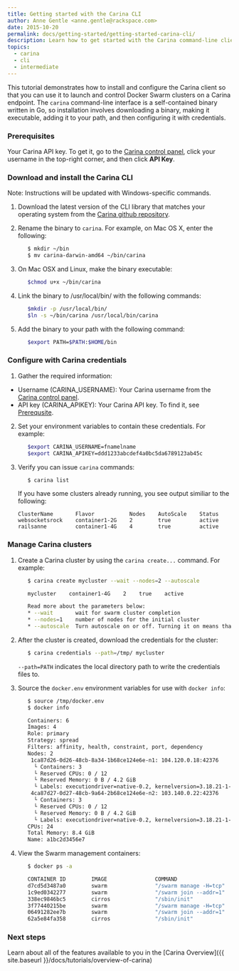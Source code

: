 ```yaml
---
title: Getting started with the Carina CLI
author: Anne Gentle <anne.gentle@rackspace.com>
date: 2015-10-20
permalink: docs/getting-started/getting-started-carina-cli/
description: Learn how to get started with the Carina command-line client (CLI) by installing, configuring, and performing commands
topics:
  - carina
  - cli
  - intermediate
---
```

This tutorial demonstrates how to install and configure the Carina client so that you can use it to launch and control Docker Swarm clusters on a Carina endpoint. The `carina` command-line interface is a self-contained binary written in Go, so installation involves downloading a binary, making it executable, adding it to your path, and then configuring it with credentials.

### Prerequisites <a name="Prereq"></a>

Your Carina API key. To get it, go to the [Carina control panel](app.getcarina.com), click your username in the top-right corner, and then click **API Key**.

### Download and install the Carina CLI

Note: Instructions will be updated with Windows-specific commands.

1. Download the latest version of the CLI library that matches your operating system from the 
   [Carina github repository](https://github.com/getcarina/carina/releases/).

2. Rename the binary to `carina`. For example, on Mac OS X, enter the following:

      ```bash
         $ mkdir ~/bin
         $ mv carina-darwin-amd64 ~/bin/carina
      ```

3. On Mac OSX and Linux, make the binary executable:

      ```bash
         $chmod u+x ~/bin/carina
      ```
   
4. Link the binary to /usr/local/bin/ with the following commands:

      ```bash
         $mkdir -p /usr/local/bin/
         $ln -s ~/bin/carina /usr/local/bin/carina
      ```   

5. Add the binary to your path with the following command:

      ```bash
         $export PATH=$PATH:$HOME/bin
      ```

### Configure with Carina credentials

1. Gather the required information:
  * Username (CARINA_USERNAME): Your Carina username from the [Carina control panel](app.getcarina.com).
  * API key (CARINA_APIKEY): Your Carina API key. To find it, see [Prerequsite](#Prereq).

2. Set your environment variables to contain these credentials. For example:

      ```bash
         $export CARINA_USERNAME=fnamelname
         $export CARINA_APIKEY=ddd1233abcdef4a0bc5da6789123ab45c
      ```

3. Verify you can issue `carina` commands:

      ```bash
         $ carina list
      ```
      
      If you have some clusters already running, you see output similiar to the following:
   
      ```
      ClusterName       Flavor           Nodes    AutoScale    Status
      websocketsrock    container1-2G    2        true         active
      railsanne         container1-4G    4        true         active
      ```
   
### Manage Carina clusters

1. Create a Carina cluster by using the `carina create...` command. For example:

      ```bash
         $ carina create mycluster --wait --nodes=2 --autoscale

         mycluster    container1-4G    2    true    active

         Read more about the parameters below:
         * --wait       wait for swarm cluster completion
         * --nodes=1    number of nodes for the initial cluster
         * --autoscale  Turn autoscale on or off. Turning it on means that Carina automatically adds segments as they are needed.
      ```
   
2. After the cluster is created, download the credentials for the cluster:

      ```bash
         $ carina credentials --path=/tmp/ mycluster
      ```
      
      `--path=PATH` indicates the local directory path to write the credentials files to.

3. Source the `docker.env` environment variables for use with `docker info`:

      ```bash
         $ source /tmp/docker.env
         $ docker info

         Containers: 6
         Images: 4
         Role: primary
         Strategy: spread
         Filters: affinity, health, constraint, port, dependency
         Nodes: 2
          1ca87d26-0d26-48cb-8a34-1b68ce124e6e-n1: 104.120.0.18:42376
           └ Containers: 3
           └ Reserved CPUs: 0 / 12
           └ Reserved Memory: 0 B / 4.2 GiB
           └ Labels: executiondriver=native-0.2, kernelversion=3.18.21-1-rackos, operatingsystem=Debian GNU/Linux 7 (wheezy)     (containerized), storagedriver=aufs
          4ca87d27-0d27-48cb-9a64-2b68ce124e6e-n2: 103.140.0.22:42376
           └ Containers: 3
           └ Reserved CPUs: 0 / 12
           └ Reserved Memory: 0 B / 4.2 GiB
           └ Labels: executiondriver=native-0.2, kernelversion=3.18.21-1-rackos, operatingsystem=Debian GNU/Linux 7 (wheezy) (containerized), storagedriver=aufs
         CPUs: 24
         Total Memory: 8.4 GiB
         Name: a1bc2d3456e7
      ```
   
4. View the Swarm management containers:

      ```bash
         $ docker ps -a

         CONTAINER ID        IMAGE               COMMAND                  CREATED             STATUS              PORTS                                      NAMES
         d7cd5d3487a0        swarm               "/swarm manage -H=tcp"   12 minutes ago      Up 12 minutes       2375/tcp, 104.130.0.42:2376->2376/tcp   4ca87d27-0d27-48cb-9a64-2b68ce124e6e-n2/swarm-manager
         1c9ed0342277        swarm               "/swarm join --addr=1"   12 minutes ago      Up 12 minutes       2375/tcp                                4ca87d27-0d27-48cb-9a64-2b68ce124e6e-n2/swarm-agent
         338ec9846bc5        cirros              "/sbin/init"             12 minutes ago                                                                  4ca87d27-0d27-48cb-9a64-2b68ce124e6e-n2/swarm-data
         3f77440215be        swarm               "/swarm manage -H=tcp"   13 minutes ago      Up 13 minutes       2375/tcp, 104.130.0.48:2376->2376/tcp   4ca87d27-0d27-48cb-9a64-2b68ce124e6e-n1/swarm-manager
         06491282ee7b        swarm               "/swarm join --addr=1"   13 minutes ago      Up 13 minutes       2375/tcp                                1ca87d26-0d26-48cb-8a34-1b68ce124e6e-n1/swarm-agent
         62a5e84fa358        cirros              "/sbin/init"             13 minutes ago                                                                  4ca87d27-0d27-48cb-9a64-2b68ce124e6e-n1/swarm-data
      ```

### Next steps

Learn about all of the features available to you in the [Carina Overview]({{ site.baseurl }}/docs/tutorials/overview-of-carina)
